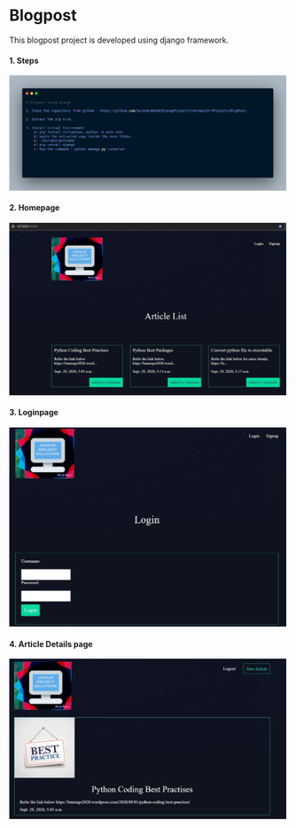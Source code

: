 # Blogpost
This blogpost project is developed using django framework.

#### 1. Steps
<img src="images/Steps.png" width="500">

#### 2. Homepage
<img src="images/Homepage.png" width="500">

#### 3. Loginpage
<img src="images/Loginpage.png" width="500">

#### 4. Article Details page
<img src="images/ArticleDetails.png" width="500">
